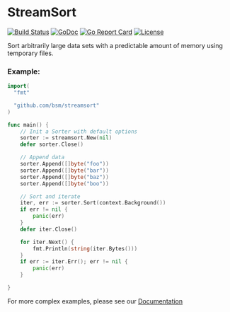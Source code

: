 # StreamSort

[![Build Status](https://travis-ci.org/bsm/streamsort.png?branch=master)](https://travis-ci.org/bsm/streamsort)
[![GoDoc](https://godoc.org/github.com/bsm/streamsort?status.png)](http://godoc.org/github.com/bsm/streamsort)
[![Go Report Card](https://goreportcard.com/badge/github.com/bsm/streamsort)](https://goreportcard.com/report/github.com/bsm/streamsort)
[![License](https://img.shields.io/badge/License-Apache%202.0-blue.svg)](https://opensource.org/licenses/Apache-2.0)

Sort arbitrarily large data sets with a predictable amount of memory using temporary files.

### Example:

```go
import(
  "fmt"

  "github.com/bsm/streamsort"
)

func main() {
	// Init a Sorter with default options
	sorter := streamsort.New(nil)
	defer sorter.Close()

	// Append data
	sorter.Append([]byte("foo"))
	sorter.Append([]byte("bar"))
	sorter.Append([]byte("baz"))
	sorter.Append([]byte("boo"))

	// Sort and iterate
	iter, err := sorter.Sort(context.Background())
	if err != nil {
		panic(err)
	}
	defer iter.Close()

	for iter.Next() {
		fmt.Println(string(iter.Bytes()))
	}
	if err := iter.Err(); err != nil {
		panic(err)
	}

}
```

For more complex examples, please see our [Documentation](https://godoc.org/github.com/bsm/streamsort)
